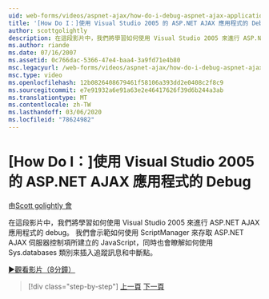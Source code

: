 ```yaml
---
uid: web-forms/videos/aspnet-ajax/how-do-i-debug-aspnet-ajax-applications-using-visual-studio-2005
title: '[How Do I：]使用 Visual Studio 2005 的 ASP.NET AJAX 應用程式的 Debug | Microsoft Docs'
author: scottgolightly
description: 在這段影片中，我們將學習如何使用 Visual Studio 2005 來進行 ASP.NET AJAX 應用程式的 debug。 我們會看到 ScriptManager 如何用來存取 JavaScript 。
ms.author: riande
ms.date: 07/16/2007
ms.assetid: 0c766dac-5366-47e4-baa4-3a9fd71e4b80
msc.legacyurl: /web-forms/videos/aspnet-ajax/how-do-i-debug-aspnet-ajax-applications-using-visual-studio-2005
msc.type: video
ms.openlocfilehash: 12b0826408679461f58106a393dd2e0408c2f8c9
ms.sourcegitcommit: e7e91932a6e91a63e2e46417626f39d6b244a3ab
ms.translationtype: MT
ms.contentlocale: zh-TW
ms.lasthandoff: 03/06/2020
ms.locfileid: "78624982"
---
```

# <a name="how-do-i-debug-aspnet-ajax-applications-using-visual-studio-2005"></a>[How Do I：]使用 Visual Studio 2005 的 ASP.NET AJAX 應用程式的 Debug

由[Scott golightly 會](https://github.com/scottgolightly)

在這段影片中，我們將學習如何使用 Visual Studio 2005 來進行 ASP.NET AJAX 應用程式的 debug。 我們會示範如何使用 ScriptManager 來存取 ASP.NET AJAX 伺服器控制項所建立的 JavaScript，同時也會瞭解如何使用 Sys.databases 類別來插入追蹤訊息和中斷點。

[&#9654;觀看影片（8分鐘）](https://channel9.msdn.com/Blogs/ASP-NET-Site-Videos/how-do-i-debug-aspnet-ajax-applications-using-visual-studio-2005)

> [!div class="step-by-step"]
> [上一頁](how-do-i-use-the-aspnet-ajax-profile-services.md)
> [下一頁](how-do-i-build-a-custom-aspnet-ajax-server-control.md)
